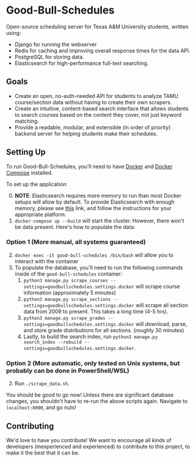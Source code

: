 # Good-Bull-Schedules
Open-source scheduling server for Texas A&amp;M University students, written using:

- Django for running the webserver
- Redis for caching and improving overall response times for the data API.
- PostgreSQL for storing data.
- Elasticsearch for high-performance full-text searching.

## Goals
- Create an open, no-auth-needed API for students to analyze TAMU course/section data without having to create their own scrapers.
- Create an intuitive, content-based search interface that allows students to search courses based on the content they cover, not just keyword matching.
- Provide a readable, modular, and extensible (in order of priority) backend server for helping students make their schedules.


## Setting Up

To run Good-Bull-Schedules, you'll need to have [Docker](https://docs.docker.com/install/) and [Docker Compose](https://docs.docker.com/compose/install/) installed.

To set up the application:

0. **NOTE**: Elasticsearch requires more memory to run than most Docker setups will allow by default. To provide Elasticsearch with enough memory, please see [this](https://www.elastic.co/guide/en/elasticsearch/reference/current/docker.html#docker-cli-run-prod-mode) link, and follow the instructions for your appropriate platform.
1. `docker-compose up --build` will start the cluster. However, there won't be data present. Here's how to populate the data:

### Option 1 (More manual, all systems guaranteed)

2. `docker exec -it good-bull-schedules /bin/bash` will allow you to interact with the container
3. To populate the database, you'll need to run the following commands inside of the `good-bull-schedules` container:
    1. `python3 manage.py scrape_courses --settings=goodbullschedules.settings.docker` will scrape course information (approximately 5 minutes)
    2. `python3 manage.py scrape_sections --settings=goodbullschedules.settings.docker` will scrape all section data from 2009 to present. This takes a long time (4-5 hrs).
    3. `python3 manage.py scrape_grades --settings=goodbullschedules.settings.docker` will download, parse, and store grade distributions for all sections. (roughly 30 minutes)
    4. Lastly, to build the search index, run `python3 manage.py search_index --rebuild --settings=goodbullschedules.settings.docker`.

### Option 2 (More automatic, only tested on Unix systems, but probably can be done in PowerShell/WSL)

2. Run `./scrape_data.sh`.

You should be good to go now! Unless there are significant database changes, you shouldn't have to re-run the above scripts again. Navigate to `localhost:8000`, and go nuts!


## Contributing
We'd love to have you contribute! We want to encourage all kinds of developers (inexperienced and experienced) to contribute to this project, to make it the best that it can be.
